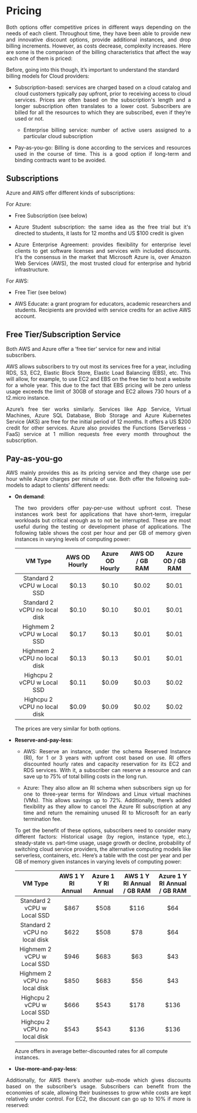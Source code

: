 # Pricing

<p align="justify">Both options offer competitive prices in different ways depending on the needs of each client. Throughout time, they have been able to provide new and innovative discount options, provide additional instances, and drop billing increments. However, as costs decrease, complexity increases. Here are some is the comparison of the billing characteristics that affect the way each one of them is priced: </p>

Before, going into this though, it’s important to understand the standard billing models for Cloud providers:

- <p align="justify">Subscription-based: services are charged based on a cloud catalog and cloud customers typically pay upfront, prior to receiving access to cloud services. Prices are often based on the subscription's length and a longer subscription often translates to a lower cost. Subscribers are billed for all the resources to which they are subscribed, even if they’re used or not. </p>

  - <p align="justify">Enterprise billing service: number of active users assigned to a particular cloud subscription</p>

- <p align="justify">Pay-as-you-go: Billing is done according to the services and resources used in the course of time. This is a good option if long-term and binding contracts want to be avoided. </p>


## Subscriptions

Azure and AWS offer different kinds of subscriptions: 

For Azure:
-  Free Subscription (see below) 

-  <p align="justify">Azure Student subscription: the same idea as the free trial but it's directed to students, it lasts for 12 months and US $100 credit is given </p>
-  <p align="justify">Azure Enterprise Agreement: provides flexibility for enterprise level clients to get software licenses and services with included discounts. It's the consensus in the market that Microsoft Azure is, over Amazon Web Services (AWS), the most trusted   cloud for enterprise and hybrid infrastructure.</p>

For AWS: 
-  Free Tier (see below) 

-  <p align="justify">AWS Educate: a grant program for educators, academic researchers and students. Recipients are provided with service credits for an active AWS account.</p>

## Free Tier/Subscription Service

Both AWS and Azure offer a ‘free tier’ service for new and initial subscribers.

<p align="justify">AWS allows subscribers to try out most its services free for a year, including RDS, S3, EC2, Elastic Block Store, Elastic Load Balancing (EBS), etc. This will allow, for example, to use EC2 and EBS on the free tier to host a website for a whole year. This due to the fact that EBS pricing will be zero unless usage exceeds the limit of 30GB of storage and EC2 allows 730 hours of a t2.micro instance.</p>

<p align="justify">Azure’s free tier works similarly.  Services like App Service, Virtual Machines, Azure SQL Database, Blob Storage and Azure Kubernetes Service (AKS) are free for the initial period of 12 months. It offers a US $200 credit for other services. Azure also provides the Functions (Serverless - FaaS) service at 1 million requests free every month throughout the subscription.</p>

## Pay-as-you-go

<p align="justify">AWS mainly provides this as its pricing service and they charge use per hour while Azure charges per minute of use. Both offer the following sub-models to adapt to clients’ different needs:</p> 

- **On demand**: <p align="justify"> The two providers offer pay-per-use without upfront cost. These instances work best for applications that have short-term, irregular workloads but critical enough as to not be interrupted. These are most useful during the testing or development phase of applications. The following table shows the cost per hour and per GB of memory given instances in varying levels of computing power:</p> 

  |            VM Type            | AWS OD Hourly | Azure OD Hourly | AWS OD / GB RAM | Azure OD / GB RAM |
  |:-----------------------------:|:-------------:|:---------------:|:---------------:|:-----------------:|
  | Standard 2 vCPU w Local SSD   |     $0.13     |      $0.10      |      $0.02      |       $0.01       |
  | Standard 2 vCPU no local disk |     $0.10     |      $0.10      |      $0.01      |       $0.01       |
  | Highmem 2 vCPU w Local SSD    |     $0.17     |      $0.13      |      $0.01      |       $0.01       |
  | Highmem 2 vCPU no local disk  |     $0.13     |      $0.13      |      $0.01      |       $0.01       |
  | Highcpu 2 vCPU w Local SSD    |     $0.11     |      $0.09      |      $0.03      |       $0.02       |
  | Highcpu 2 vCPU no local disk  |     $0.09     |      $0.09      |      $0.02      |       $0.02       |

  The prices are very similar for both options. 

-  **Reserve-and-pay-less**: 
 
   - <p align="justify"> AWS: Reserve an instance, under the schema Reserved Instance (RI), for 1 or 3 years with upfront cost based on use. RI offers discounted hourly rates and capacity reservation for its EC2 and RDS services. With it, a subscriber can reserve a resource and can save up to 75% of total billing costs in the long run. </p>
   - <p align="justify"> Azure: They also allow an RI schema when subscribers sign up for one to three-year terms for Windows and Linux virtual machines (VMs). This allows savings up to 72%. Additionally, there’s added flexibility as they allow to cancel the Azure RI subscription at any time and return the remaining unused RI to Microsoft for an early termination fee. </p>
   
    <p align="justify"> To get the benefit of these options, subscribers need to consider many different factors: Historical usage (by region, instance type, etc.), steady-state vs. part-time usage, usage growth or decline, probability of switching cloud service providers, the alternative computing models like serverless, containers, etc. Here’s a table with the cost per year and per GB of memory given instances in varying levels of computing power: </p>
    
      |         VM Type  | AWS 1 Y RI Annual | Azure 1 Y RI Annual | AWS 1 Y RI Annual / GB RAM | Azure 1 Y RI Annual / GB RAM|
      |:-----------------------------:|:-----------------:|:-------------------:|:--------------------------:|:--------------:|
      | Standard 2 vCPU w Local SSD |        $867       |         $508        |            $116            |              $64             |
      | Standard 2 vCPU no local disk |        $622       |         $508        |             $78            |              $64             |
      | Highmem 2 vCPU w Local SSD    |        $946       |         $683        |             $63            |              $43             |
      | Highmem 2 vCPU no local disk  |        $850       |         $683        |             $56            |              $43             |
      | Highcpu 2 vCPU w Local SSD    |        $666       |         $543        |            $178            |             $136             |
      | Highcpu 2 vCPU no local disk  |        $543       |         $543        |            $136            |             $136             |      

    Azure offers in average better-discounted rates for all compute instances. 
    
-  **Use-more-and-pay-less**: 
<p align="justify"> Additionally, for AWS there’s another sub-mode which gives discounts based on the subscriber’s usage. Subscribers can benefit from the economies of scale, allowing their businesses to grow while costs are kept relatively under control. For EC2, the discount can go up to 10% if more is reserved: </p>


